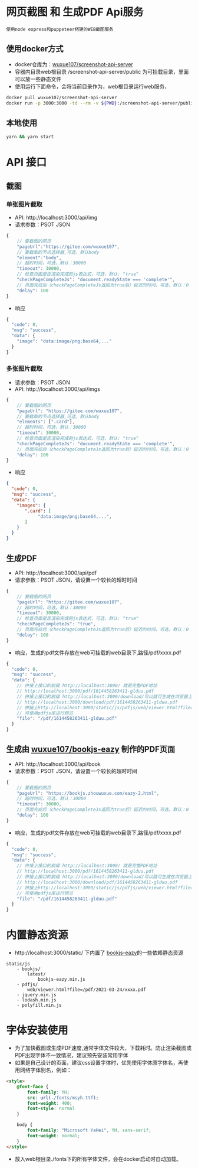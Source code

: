 # 网页截图 和 生成PDF Api服务 
    使用node express和puppeteer搭建的WEB截图服务
## 使用docker方式
- docker仓库为：<a href="https://gitee.com/wuxue107/screenshot-api-server" target="_blank">wuxue107/screenshot-api-server</a>
- 容器内目录web根目录 /screenshot-api-server/public 为可挂载目录，里面可以放一些静态文件
- 使用运行下面命令，会将当前目录作为，web根目录运行web服务，

```bash
docker pull wuxue107/screenshot-api-server
docker run -p 3000:3000 -td --rm -v ${PWD}:/screenshot-api-server/public --name=screenshot-api-server wuxue107/screenshot-api-server
```

## 本地使用

```bash
yarn && yarn start
```

# API 接口
## 截图

### 单张图片截取

- API: http://localhost:3000/api/img
- 请求参数：PSOT JSON

```javascript
{
    // 要截图的网页
    "pageUrl":"https://gitee.com/wuxue107",
    // 要截取的节点选择器,可选，默认body
    "element":"body",
    // 超时时间，可选，默认：30000
    "timeout": 30000,
    // 检查页面是否渲染完成的js表达式，可选，默认: "true"
    "checkPageCompleteJs": "document.readyState === 'complete'",
    // 页面完成后（checkPageCompleteJs返回为true后）延迟的时间，可选，默认：0
    "delay": 100
}
```

- 响应

```javascript
{
  "code": 0,
  "msg": "success",
  "data": {
    "image": "data:image/png;base64,..."
  }
}
```

### 多张图片截取

- 请求参数：PSOT JSON
- API: http://localhost:3000/api/imgs

```javascript
{
    // 要截图的网页
    "pageUrl": "https://gitee.com/wuxue107",
    // 要截取的节点选择器,可选，默认body
    "elements": [".card"],
    // 超时时间，可选，默认：30000
    "timeout": 30000,
    // 检查页面是否渲染完成的js表达式，可选，默认: "true"
    "checkPageCompleteJs": "document.readyState === 'complete'",
    // 页面完成后（checkPageCompleteJs返回为true后）延迟的时间，可选，默认：0
    "delay": 100
}
```

- 响应

```json
{
  "code": 0,
  "msg": "success",
  "data": {
    "images": {
       ".card": [
            "data:image/png;base64,...",
       ]
    } 
  }
}
```

## 生成PDF 
- API: http://localhost:3000/api/pdf
- 请求参数：PSOT JSON，请设置一个较长的超时时间

```javascript
{
    // 要截图的网页
    "pageUrl": "https://gitee.com/wuxue107",
    // 超时时间，可选，默认：30000
    "timeout": 30000,
    // 检查页面是否渲染完成的js表达式，可选，默认: "true"
    "checkPageCompleteJs": "true",
    // 页面完成后（checkPageCompleteJs返回为true后）延迟的时间，可选，默认：0
    "delay": 100
}
```

- 响应，生成的pdf文件存放在web可挂载的web目录下,路径/pdf/xxxx.pdf

```javascript
{
  "code": 0,
  "msg": "success",
  "data": {
    // 拼接上接口的前缀 http://localhost:3000/ 就是完整PDF地址 
    // http://localhost:3000/pdf/1614458263411-glduu.pdf
    // 拼接上接口的前缀 http://localhost:3000/download/可以就可生成在浏览器上的下载链接
    // http://localhost:3000/download/pdf/1614458263411-glduu.pdf
    // 拼接上http://localhost:3000/static/js/pdfjs/web/viewer.html?file=/pdf/1614458263411-glduu.pdf
    // 可使用pdfjs库进行预览
    "file": "/pdf/1614458263411-glduu.pdf"
  }
}
```

## 生成由 <a href="https://gitee.com/wuxue107/bookjs-eazy" target="_blank">wuxue107/bookjs-eazy</a> 制作的PDF页面

- API: http://localhost:3000/api/book
- 请求参数：PSOT JSON，请设置一个较长的超时时间

```javascript
{
    // 要截图的网页
    "pageUrl": "https://bookjs.zhouwuxue.com/eazy-2.html",
    // 超时时间，可选，默认：30000
    "timeout": 30000,
    // 页面完成后（checkPageCompleteJs返回为true后）延迟的时间，可选，默认：0
    "delay": 100
}
```

- 响应，生成的pdf文件存放在web可挂载的web目录下,路径/pdf/xxxx.pdf

```javascript
{
  "code": 0,
  "msg": "success",
  "data": {
    // 拼接上接口的前缀 http://localhost:3000/ 就是完整PDF地址 
    // http://localhost:3000/pdf/1614458263411-glduu.pdf
    // 拼接上接口的前缀 http://localhost:3000/download/可以就可生成在浏览器上的下载链接
    // http://localhost:3000/download/pdf/1614458263411-glduu.pdf
    // 拼接上http://localhost:3000/static/js/pdfjs/web/viewer.html?file=/pdf/1614458263411-glduu.pdf
    // 可使用pdfjs库进行预览
    "file": "/pdf/1614458263411-glduu.pdf"
  }
}
```

# 内置静态资源

- http://localhost:3000/static/ 下内置了 <a href="https://gitee.com/wuxue107/bookjs-eazy" target="_blank">bookjs-eazy</a>的一些依赖静态资源

```
static/js
    - bookjs/
        latest/
            bookjs-eazy.min.js
    - pdfjs/
        web/viewer.html?file=/pdf/2021-03-24/xxxx.pdf 
    - jquery.min.js
    - lodash.min.js
    - polyfill.min.js

```

# 字体安装使用
- 为了加快截图或生成PDF速度,通常字体文件较大，下载耗时。防止渲染截图或PDF出现字体不一致情况，建议预先安装常用字体
- 如果是自己设计的页面，建议css设置字体时，优先使用字体原字体名，再使用网络字体别名，例如：

```html
<style>
    @font-face {
        font-family: YH;
        src: url(./fonts/msyh.ttf);
        font-weight: 400;
        font-style: normal
    }

    body {
        font-family: "Microsoft YaHei", YH, sans-serif;
        font-weight: normal;
    }
</style>
```

- 放入web根目录./fonts下的所有字体文件，会在docker启动时自动加载。
